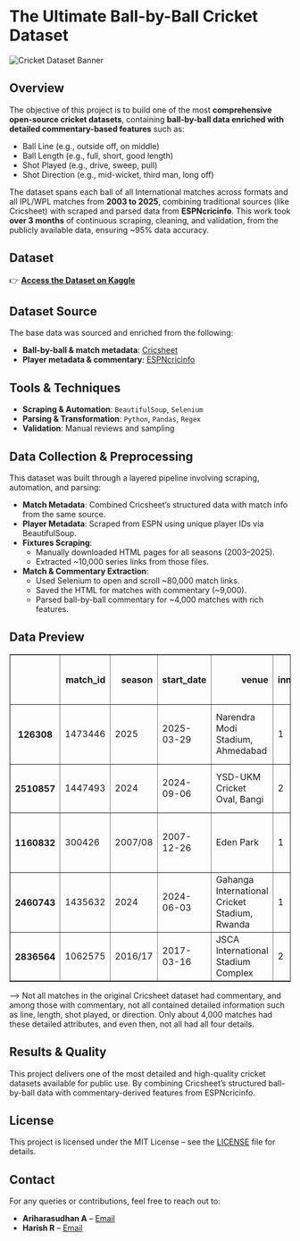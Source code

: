 # The Ultimate Ball-by-Ball Cricket Dataset

![Cricket Dataset Banner](https://img1.hscicdn.com/image/upload/f_auto,t_ds_w_1280,q_80/lsci/db/PICTURES/CMS/325900/325966.jpg)

## Overview

The objective of this project is to build one of the most **comprehensive open-source cricket datasets**, containing **ball-by-ball data enriched with detailed commentary-based features** such as:

- Ball Line (e.g., outside off, on middle)
- Ball Length (e.g., full, short, good length)
- Shot Played (e.g., drive, sweep, pull)
- Shot Direction (e.g., mid-wicket, third man, long off)

The dataset spans each ball of all International matches across formats and all IPL/WPL matches from **2003 to 2025**, combining traditional sources (like Cricsheet) with scraped and parsed data from **ESPNcricinfo**. This work took **over 3 months** of continuous scraping, cleaning, and validation, from the publicly available data, ensuring ~95% data accuracy.

## Dataset

👉 **[Access the Dataset on Kaggle](https://www.kaggle.com/datasets/ariadaikalam/the-ultimate-ball-by-ball-cricket-dataset)**

## Dataset Source

The base data was sourced and enriched from the following:

- **Ball-by-ball & match metadata**: [Cricsheet](https://cricsheet.org/)  
- **Player metadata & commentary**: [ESPNcricinfo](https://www.espncricinfo.com/)

## Tools & Techniques

- **Scraping & Automation**: `BeautifulSoup`, `Selenium`  
- **Parsing & Transformation**: `Python`, `Pandas`, `Regex`  
- **Validation**: Manual reviews and sampling

## Data Collection & Preprocessing

This dataset was built through a layered pipeline involving scraping, automation, and parsing:

- **Match Metadata**: Combined Cricsheet’s structured data with match info from the same source.
- **Player Metadata**: Scraped from ESPN using unique player IDs via BeautifulSoup.
- **Fixtures Scraping**:
  - Manually downloaded HTML pages for all seasons (2003–2025).
  - Extracted ~10,000 series links from those files.
- **Match & Commentary Extraction**:
  - Used Selenium to open and scroll ~80,000 match links.
  - Saved the HTML for matches with commentary (~9,000).
  - Parsed ball-by-ball commentary for ~4,000 matches with rich features.

## Data Preview
<div>
<table border="1" class="dataframe">
  <thead>
    <tr style="text-align: right;">
      <th></th>
      <th>match_id</th>
      <th>season</th>
      <th>start_date</th>
      <th>venue</th>
      <th>innings</th>
      <th>ball</th>
      <th>batting_team</th>
      <th>bowling_team</th>
      <th>striker</th>
      <th>non_striker</th>
      <th>bowler</th>
      <th>ball_length</th>
      <th>ball_line</th>
      <th>shot_played</th>
      <th>shot_direction</th>
      <th>runs_off_bat</th>
      <th>extras</th>
      <th>wides</th>
      <th>noballs</th>
      <th>byes</th>
      <th>legbyes</th>
      <th>penalty</th>
      <th>wicket_type</th>
      <th>player_dismissed</th>
      <th>other_wicket_type</th>
      <th>other_player_dismissed</th>
      <th>wicket</th>
      <th>striker balls faced</th>
      <th>total striker runs</th>
      <th>player out runs</th>
      <th>player out balls faced</th>
      <th>gender</th>
      <th>event</th>
      <th>match_number</th>
      <th>toss_winner</th>
      <th>toss_decision</th>
      <th>player_of_match</th>
      <th>player_of_match.1</th>
      <th>winner</th>
      <th>winner_runs</th>
      <th>winner_wickets</th>
      <th>outcome</th>
      <th>format</th>
      <th>type</th>
      <th>full name_striker</th>
      <th>country_striker</th>
      <th>batting style_striker</th>
      <th>bowling style_striker</th>
      <th>playing role_striker</th>
      <th>major teams_striker</th>
      <th>image url_striker</th>
      <th>full name_bowler</th>
      <th>country_bowler</th>
      <th>batting style_bowler</th>
      <th>bowling style_bowler</th>
      <th>playing role_bowler</th>
      <th>major teams_bowler</th>
      <th>image url_bowler</th>
    </tr>
  </thead>
  <tbody>
    <tr>
      <th>126308</th>
      <td>1473446</td>
      <td>2025</td>
      <td>2025-03-29</td>
      <td>Narendra Modi Stadium, Ahmedabad</td>
      <td>1</td>
      <td>6.4</td>
      <td>Gujarat Titans</td>
      <td>Mumbai Indians</td>
      <td>B Sai Sudharsan</td>
      <td>Shubman Gill</td>
      <td>HH Pandya</td>
      <td>full</td>
      <td>outside off</td>
      <td>drive</td>
      <td>sweeper cover</td>
      <td>1</td>
      <td>0</td>
      <td>NaN</td>
      <td>NaN</td>
      <td>NaN</td>
      <td>NaN</td>
      <td>NaN</td>
      <td>NaN</td>
      <td>NaN</td>
      <td>NaN</td>
      <td>NaN</td>
      <td>0</td>
      <td>22.0</td>
      <td>34.0</td>
      <td>NaN</td>
      <td>NaN</td>
      <td>male</td>
      <td>Indian Premier League</td>
      <td>9.0</td>
      <td>Mumbai Indians</td>
      <td>field</td>
      <td>M Prasidh Krishna</td>
      <td>NaN</td>
      <td>Gujarat Titans</td>
      <td>36.0</td>
      <td>NaN</td>
      <td>NaN</td>
      <td>T20</td>
      <td>Fran(IPL)</td>
      <td>Bhardwaj Sai Sudharsan</td>
      <td>India</td>
      <td>Left hand Bat</td>
      <td>Legbreak</td>
      <td>Top order Batter</td>
      <td>India, Gujarat Titans, Chepauk Super Gillies, ...</td>
      <td>https://img1.hscicdn.com/image/upload/f_auto,t...</td>
      <td>Hardik Himanshu Pandya</td>
      <td>India</td>
      <td>Right hand Bat</td>
      <td>Right arm Medium fast</td>
      <td>Allrounder</td>
      <td>India, Mumbai Indians, Baroda, Gujarat Titans,...</td>
      <td>https://img1.hscicdn.com/image/upload/f_auto,t...</td>
    </tr>
    <tr>
      <th>2510857</th>
      <td>1447493</td>
      <td>2024</td>
      <td>2024-09-06</td>
      <td>YSD-UKM Cricket Oval, Bangi</td>
      <td>2</td>
      <td>8.1</td>
      <td>Singapore</td>
      <td>Kuwait</td>
      <td>WA Simpson</td>
      <td>AE Paraam</td>
      <td>Shiraz Khan</td>
      <td>NaN</td>
      <td>NaN</td>
      <td>NaN</td>
      <td>NaN</td>
      <td>0</td>
      <td>2</td>
      <td>NaN</td>
      <td>NaN</td>
      <td>NaN</td>
      <td>2.0</td>
      <td>NaN</td>
      <td>NaN</td>
      <td>NaN</td>
      <td>NaN</td>
      <td>NaN</td>
      <td>0</td>
      <td>13.0</td>
      <td>8.0</td>
      <td>NaN</td>
      <td>NaN</td>
      <td>male</td>
      <td>ICC Men's T20 World Cup Asia Qualifier A</td>
      <td>17.0</td>
      <td>Singapore</td>
      <td>field</td>
      <td>NaN</td>
      <td>NaN</td>
      <td>Singapore</td>
      <td>NaN</td>
      <td>5.0</td>
      <td>NaN</td>
      <td>T20</td>
      <td>Intl</td>
      <td>William Arlington Simpson</td>
      <td>Singapore</td>
      <td>Right hand Bat</td>
      <td>NaN</td>
      <td>NaN</td>
      <td>Singapore</td>
      <td>NaN</td>
      <td>Shiraz Khan Shereef</td>
      <td>Kuwait</td>
      <td>Right hand Bat</td>
      <td>Legbreak Googly</td>
      <td>Allrounder</td>
      <td>Kuwait</td>
      <td>https://img1.hscicdn.com/image/upload/f_auto,t...</td>
    </tr>
    <tr>
      <th>1160832</th>
      <td>300426</td>
      <td>2007/08</td>
      <td>2007-12-26</td>
      <td>Eden Park</td>
      <td>1</td>
      <td>25.6</td>
      <td>Bangladesh</td>
      <td>New Zealand</td>
      <td>Mohammad Ashraful</td>
      <td>Tamim Iqbal</td>
      <td>DL Vettori</td>
      <td>NaN</td>
      <td>outside off</td>
      <td>drive</td>
      <td>deep extra cover</td>
      <td>1</td>
      <td>0</td>
      <td>NaN</td>
      <td>NaN</td>
      <td>NaN</td>
      <td>NaN</td>
      <td>NaN</td>
      <td>NaN</td>
      <td>NaN</td>
      <td>NaN</td>
      <td>NaN</td>
      <td>0</td>
      <td>48.0</td>
      <td>57.0</td>
      <td>NaN</td>
      <td>NaN</td>
      <td>male</td>
      <td>Bangladesh in New Zealand ODI Series</td>
      <td>1.0</td>
      <td>New Zealand</td>
      <td>field</td>
      <td>JM How</td>
      <td>NaN</td>
      <td>New Zealand</td>
      <td>NaN</td>
      <td>6.0</td>
      <td>NaN</td>
      <td>ODI</td>
      <td>Intl</td>
      <td>Mohammad Ashraful</td>
      <td>Bangladesh</td>
      <td>Right hand Bat</td>
      <td>Right arm Offbreak, Legbreak</td>
      <td>Middle order Batter</td>
      <td>Bangladesh, Asia XI, Bangladesh A, Central Zon...</td>
      <td>https://img1.hscicdn.com/image/upload/f_auto,t...</td>
      <td>Daniel Luca Vettori</td>
      <td>New Zealand</td>
      <td>Left hand Bat</td>
      <td>Slow Left arm Orthodox</td>
      <td>Allrounder</td>
      <td>New Zealand, Delhi Daredevils, ICC World XI, J...</td>
      <td>https://img1.hscicdn.com/image/upload/f_auto,t...</td>
    </tr>
    <tr>
      <th>2460743</th>
      <td>1435632</td>
      <td>2024</td>
      <td>2024-06-03</td>
      <td>Gahanga International Cricket Stadium, Rwanda</td>
      <td>1</td>
      <td>9.6</td>
      <td>Botswana</td>
      <td>Nigeria</td>
      <td>L Mophakedi</td>
      <td>P Mapotsane</td>
      <td>L Piety</td>
      <td>NaN</td>
      <td>NaN</td>
      <td>NaN</td>
      <td>NaN</td>
      <td>4</td>
      <td>0</td>
      <td>NaN</td>
      <td>NaN</td>
      <td>NaN</td>
      <td>NaN</td>
      <td>NaN</td>
      <td>NaN</td>
      <td>NaN</td>
      <td>NaN</td>
      <td>NaN</td>
      <td>0</td>
      <td>31.0</td>
      <td>22.0</td>
      <td>NaN</td>
      <td>NaN</td>
      <td>female</td>
      <td>Kwibuka Women's Twenty20 Tournament</td>
      <td>15.0</td>
      <td>Botswana</td>
      <td>bat</td>
      <td>L Piety</td>
      <td>NaN</td>
      <td>Nigeria</td>
      <td>NaN</td>
      <td>9.0</td>
      <td>NaN</td>
      <td>T20</td>
      <td>Intl</td>
      <td>Laura Mophakedi</td>
      <td>Botswana</td>
      <td>Right hand Bat</td>
      <td>NaN</td>
      <td>NaN</td>
      <td>Botswana Women</td>
      <td>NaN</td>
      <td>Lucky Piety</td>
      <td>Nigeria</td>
      <td>Right hand Bat</td>
      <td>NaN</td>
      <td>NaN</td>
      <td>Nigeria Women, Nigeria Women Under-19s</td>
      <td>https://img1.hscicdn.com/image/upload/f_auto,t...</td>
    </tr>
    <tr>
      <th>2836564</th>
      <td>1062575</td>
      <td>2016/17</td>
      <td>2017-03-16</td>
      <td>JSCA International Stadium Complex</td>
      <td>2</td>
      <td>175.5</td>
      <td>India</td>
      <td>Australia</td>
      <td>WP Saha</td>
      <td>CA Pujara</td>
      <td>JR Hazlewood</td>
      <td>bouncer</td>
      <td>NaN</td>
      <td>ramp</td>
      <td>third man</td>
      <td>2</td>
      <td>0</td>
      <td>NaN</td>
      <td>NaN</td>
      <td>NaN</td>
      <td>NaN</td>
      <td>NaN</td>
      <td>NaN</td>
      <td>NaN</td>
      <td>NaN</td>
      <td>NaN</td>
      <td>0</td>
      <td>172.0</td>
      <td>78.0</td>
      <td>NaN</td>
      <td>NaN</td>
      <td>male</td>
      <td>Border-Gavaskar Trophy</td>
      <td>3.0</td>
      <td>Australia</td>
      <td>bat</td>
      <td>CA Pujara</td>
      <td>NaN</td>
      <td>NaN</td>
      <td>NaN</td>
      <td>NaN</td>
      <td>draw</td>
      <td>TEST</td>
      <td>Intl</td>
      <td>Wriddhiman Prasanta Saha</td>
      <td>India</td>
      <td>Right hand Bat</td>
      <td>NaN</td>
      <td>Wicketkeeper Batter</td>
      <td>India, Gujarat Titans, All India Electricity B...</td>
      <td>https://img1.hscicdn.com/image/upload/f_auto,t...</td>
      <td>Josh Reginald Hazlewood</td>
      <td>Australia</td>
      <td>Left hand Bat</td>
      <td>Right arm Fast medium</td>
      <td>Bowler</td>
      <td>Australia, AJ Finch's XI, Australia A, Austral...</td>
      <td>https://img1.hscicdn.com/image/upload/f_auto,t...</td>
    </tr>
  </tbody>
</table>
</div>

--> Not all matches in the original Cricsheet dataset had commentary, and among those with commentary, not all contained detailed information such as line, length, shot played, or direction. Only about 4,000 matches had these detailed attributes, and even then, not all had all four details.

## Results & Quality

This project delivers one of the most detailed and high-quality cricket datasets available for public use. By combining Cricsheet’s structured ball-by-ball data with commentary-derived features from ESPNcricinfo.

## License

This project is licensed under the MIT License – see the [LICENSE](LICENSE) file for details.

## Contact

For any queries or contributions, feel free to reach out to:
- **Ariharasudhan A** – [Email](mailto:ariadaikalam1234@gmail.com)  
- **Harish R** – [Email](mailto:harishsekar2004@gmail.com)
